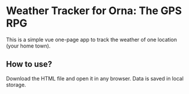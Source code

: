 # Weather Tracker for Orna: The GPS RPG
This is a simple vue one-page app to track the weather of one location (your home town).

## How to use?
Download the HTML file and open it in any browser. Data is saved in local storage.
